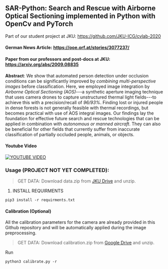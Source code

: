 ## SAR-Python: Search and Rescue with Airborne Optical Sectioning implemented in Python with OpenCv and PyTorch

Part of our student project at JKU: https://github.com/JKU-ICG/cvlab-2020

#### German News Article: https://ooe.orf.at/stories/3077237/

#### Paper from our professors and post-docs at JKU: https://arxiv.org/abs/2009.08835

**Abstract**:
  We show that automated person detection under occlusion conditions can be significantly improved by *combining multi-perspective images* before classification. Here, we employed image integration by *Airborne Optical Sectioning (AOS)*---a synthetic aperture imaging technique that uses camera drones to capture unstructured thermal light fields---to achieve this with a precision/recall of *96/93%*. Finding lost or injured people in dense forests is not generally feasible with thermal recordings, but becomes practical with use of AOS integral images. Our findings lay the foundation for effective future search and rescue technologies that can be applied in combination with *autonomous or manned aircraft*. They can also be beneficial for other fields that currently suffer from inaccurate classification of partially occluded people, animals, or objects.

#### Youtube Video
[![YOUTUBE VIDEO](https://img.youtube.com/vi/kyKVQYG-j7U/0.jpg)](https://www.youtube.com/watch?v=kyKVQYG-j7U)

### Usage (PROJECT NOT YET COMPLETED):

> GET DATA: Download data.zip from [JKU Drive](https://drive.jku.at/filr/public-link/file-download/ff8080827595a3570175b7cd458f44a8/22433/-3426038204355214966/data_SAR.zip) and unzip.

1. INSTALL REQUIRMENTS
```
pip3 install -r requirments.txt
```

#### Calibration (Optional)
All the calibration parameters for the camera are already provided in this Github repository and will be automatically applied during the image preprocessing.
> GET DATA: Download calibration.zip from [Google Drive](https://drive.google.com/open?id=1sn5okDv9zIt2ieGDdhi8-QqPwrsDI4-P) and unzip.

Run
```
python3 calibrate.py -r
```

